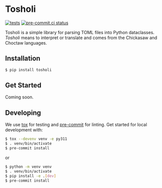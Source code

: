 # Tosholi

[![tests](https://github.com/gpauloski/tosholi/actions/workflows/tests.yml/badge.svg)](https://github.com/gpauloski/tosholi/actions)
[![pre-commit.ci status](https://results.pre-commit.ci/badge/github/gpauloski/tosholi/main.svg)](https://results.pre-commit.ci/latest/github/gpauloski/tosholi/main)

Tosholi is a simple library for parsing TOML files into Python dataclasses.
*Tosholi* means to interpret or translate and comes from the Chickasaw and
Choctaw languages.

## Installation

```bash
$ pip install tosholi
```

## Get Started

Coming soon.

## Developing

We use [tox](https://tox.wiki/) for testing and
[pre-commit](https://pre-commit.com/) for linting. Get started for local
development with:
```bash
$ tox --devenv venv -e py311
$ . venv/bin/activate
$ pre-commit install
```
or
```bash
$ python -m venv venv
$ . venv/bin/activate
$ pip install -e .[dev]
$ pre-commit install
```

